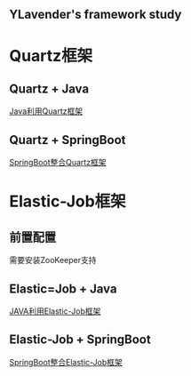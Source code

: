 YLavender's framework study
---
# Quartz框架
## Quartz + Java
[Java利用Quartz框架](./lanvanderquartz/README.MD)
## Quartz + SpringBoot
[SpringBoot整合Quartz框架](./lanvanderquartzspringboot/README.MD)
# Elastic-Job框架
## 前置配置
需要安装ZooKeeper支持
## Elastic=Job + Java
[JAVA利用Elastic-Job框架](./lanvanderelasticjob/README.MD)
## Elastic-Job + SpringBoot
[SpringBoot整合Elastic-Job框架](./lanvanderelasticjobspringboot/README.MD)